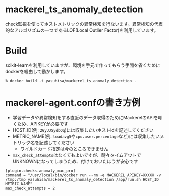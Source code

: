 # mackerel_ts_anomaly_detection
check監視を使ってホストメトリックの異常検知を行ないます。異常検知の代表的なアルゴリズムの一つであるLOF(Local Outlier Factor)を利用しています。

# Build
scikit-learnを利用していますが、環境を手元で作ってもらう手間を省くためにdockerを経由して動かします。

```
% docker build -t yasuhisa/mackerel_ts_anomaly_detection .
```

# mackerel-agent.confの書き方例
- 学習データや異常検知をする直近のデータ取得のためにMackerelのAPIを叩くため、APIKEYが必要です
- HOST_ID(例: `2GyUJSydbQq`)には収集したいホストidを記述してください
- METRIC_NAME(例: `loadavg5`や`cpu.user.percentage`など)には収集したいメトリック名を記述してください
  - ワイルドカード指定は今のところできません
- `max_check_attempts`はなくてもよいですが、時々タイムアウトでUNKNOWNになってしまうため、付けておいたほうが安心です

```
[plugin.checks.anomaly_mac_pro]
command = "/usr/local/bin/docker run --rm -e MACKEREL_APIKEY=XXXXX -v /tmp:/tmp yasuhisa/mackerel_ts_anomaly_detection /app/run.sh HOST_ID METRIC_NAME"
max_check_attempts = 2
```

